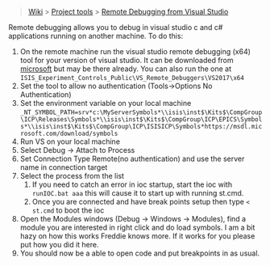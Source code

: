 > [Wiki](Home) > [Project tools](Project-tools) > [Remote Debugging from Visual Studio](Remote-Debugging-from-Visual-Studio)

Remote debugging allows you to debug in visual studio c and c# applications running on another machine. To do this:

1. On the remote machine run the visual studio remote debugging (x64) tool for your version of visual studio. It can be downloaded from [microsoft](https://docs.microsoft.com/en-gb/visualstudio/debugger/remote-debugging) but may be there already. You can also run the one at `ISIS_Experiment_Controls_Public\VS_Remote_Debuggers\VS2017\x64`
1. Set the tool to allow no authentication (Tools->Options No Authentication)
1. Set the environment variable on your local machine 
    `_NT_SYMBOL_PATH=srv*c:\MyServerSymbols*\\isis\inst$\Kits$\CompGroup\ICP\Releases\Symbols*\\isis\inst$\Kits$\CompGroup\ICP\EPICS\Symbols*\\isis\inst$\Kits$\CompGroup\ICP\ISISICP\Symbols*https://msdl.microsoft.com/download/symbols`
1. Run VS on your local machine
1. Select Debug -> Attach to Process
1. Set Connection Type Remote(no authentication) and use the server name in connection target
1. Select the process from the list
    1. If you need to catch an error in ioc startup, start the ioc with `runIOC.bat aaa` this will cause it to start up with running st.cmd. 
    1. Once you are connected and have break points setup then type `< st.cmd` to boot the ioc
1. Open the Modules windows (Debug -> Windows -> Modules), find a module you are interested in right click and do load symbols. I am a bit hazy on how this works Freddie knows more. If it works for you please put how you did it here.
1. You should now be a able to open code and put breakpoints in as usual.


